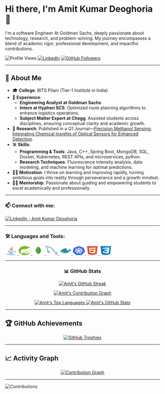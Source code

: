 # Hi there, I'm Amit Kumar Deoghoria 👋

I'm a software Engineer At Goldman Sachs, deeply passionate about technology, research, and problem-solving. My journey encompasses a blend of academic rigor, professional development, and impactful contributions.

![Profile Views](https://komarev.com/ghpvc/?username=AmitKumarDeoghoria&color=blue&style=flat)
[![LinkedIn](https://img.shields.io/badge/LinkedIn-amitkdeoghoria-blue?logo=linkedin&logoColor=white)](https://www.linkedin.com/in/amitkdeoghoria/)
[![GitHub Followers](https://img.shields.io/github/followers/AmitKumarDeoghoria?label=Followers&style=social)](https://github.com/AmitKumarDeoghoria?tab=followers)

---

## 🚀 About Me
- 🎓 **College**: BITS Pilani (Tier-1 Institute in India)
- 🏢 **Experience**:
  - **Engineering Analyst at Goldman Sachs**
  - **Intern at Hyphen SCS**: Optimized route planning algorithms to enhance logistics operations.
  - **Subject Matter Expert at Chegg**: Assisted students across disciplines, ensuring conceptual clarity and academic growth.
- 🧪 **Research**: Published in a Q1 Journal—[Precision Methanol Sensing: Integrating Chemical Insights of Optical Sensors for Enhanced Detection](https://doi.org/10.1007/s10895-024-03860-0).
- 🛠 **Skills**:
  - **Programming & Tools**: Java, C++, Spring Boot, MongoDB, SQL, Docker, Kubernetes, REST APIs, and microservices, python.
  - **Research Techniques**: Fluorescence intensity analysis, data modeling, and machine learning for optimal predictions.
- 🧗‍♂️ **Motivation**: I thrive on learning and improving rapidly, turning ambitious goals into reality through perseverance and a growth mindset.
- 👨‍🏫 **Mentorship**: Passionate about guiding and empowering students to excel academically and professionally.

---

<h3 align="left">📫 Connect with me:</h3>  
<p align="left">  
<a href="https://www.linkedin.com/in/amitkdeoghoria/" target="blank">
  <img align="center" src="https://raw.githubusercontent.com/rahuldkjain/github-profile-readme-generator/master/src/images/icons/Social/linked-in-alt.svg" alt="LinkedIn - Amit Kumar Deoghoria" height="30" width="40" />
</a>  
</p>  

---

<h3 align='left'>🛠 Languages and Tools:</h3>  
<p align='left'>  
  <a href="https://www.java.com/" target="_blank" rel="noreferrer">
    <img src="https://raw.githubusercontent.com/devicons/devicon/master/icons/java/java-original.svg" alt="Java" height="30" width="40"/>
  </a>  
  <a href="https://spring.io/projects/spring-boot" target="_blank" rel="noreferrer">
    <img src="https://raw.githubusercontent.com/devicons/devicon/master/icons/spring/spring-original.svg" alt="Spring Boot" height="30" width="40"/>
  </a>  
  <a href="https://www.mongodb.com/" target="_blank" rel="noreferrer">
    <img src="https://raw.githubusercontent.com/devicons/devicon/master/icons/mongodb/mongodb-original.svg" alt="MongoDB" height="30" width="40"/>
  </a>  
  <a href="https://www.mysql.com/" target="_blank" rel="noreferrer">
    <img src="https://raw.githubusercontent.com/devicons/devicon/master/icons/mysql/mysql-original.svg" alt="MySQL" height="30" width="40"/>
  </a>  
  <a href="https://www.docker.com/" target="_blank" rel="noreferrer">
    <img src="https://raw.githubusercontent.com/devicons/devicon/master/icons/docker/docker-original.svg" alt="Docker" height="30" width="40"/>
  </a>  
  <a href="https://kubernetes.io/" target="_blank" rel="noreferrer">
    <img src="https://raw.githubusercontent.com/devicons/devicon/master/icons/kubernetes/kubernetes-plain.svg" alt="Kubernetes" height="30" width="40"/>
  </a>  
  <a href="https://developer.mozilla.org/en-US/docs/Web/HTML" target="_blank" rel="noreferrer">
    <img src="https://raw.githubusercontent.com/devicons/devicon/master/icons/html5/html5-original.svg" alt="HTML" height="30" width="40"/>
  </a>  
  <a href="https://developer.mozilla.org/en-US/docs/Web/CSS" target="_blank" rel="noreferrer">
    <img src="https://raw.githubusercontent.com/devicons/devicon/master/icons/css3/css3-original.svg" alt="CSS" height="30" width="40"/>
  </a>  
</p>  

---

<h3 align="center">📊 GitHub Stats</h3>  
<p align="center">  
  <a href="https://github.com/AmitKumarDeoghoria">
    <img src="https://github-readme-streak-stats.herokuapp.com/?user=AmitKumarDeoghoria&theme=radical&border=7F3FBF&background=0D1117" alt="Amit's GitHub Streak" />
  </a>  
</p>  

<p align="center">  
  <a href="https://github.com/AmitKumarDeoghoria">
    <img src="https://github-profile-summary-cards.vercel.app/api/cards/profile-details?username=AmitKumarDeoghoria&theme=radical" alt="Amit's Contribution Graph" />
  </a>  
</p>  

<p align="center">  
  <a href="https://github.com/AmitKumarDeoghoria">
    <img alt="Amit's Top Languages" src="https://denvercoder1-github-readme-stats.vercel.app/api/top-langs/?username=AmitKumarDeoghoria&langs_count=8&layout=compact&theme=react&border_color=7F3FBF&bg_color=0D1117&title_color=F85D7F&icon_color=F8D866" height="192px" width="49.5%"/>
  </a>  
  <a href="https://github.com/AmitKumarDeoghoria">
    <img alt="Amit's GitHub Stats" src="https://denvercoder1-github-readme-stats.vercel.app/api?username=AmitKumarDeoghoria&show_icons=true&count_private=true&theme=react&border_color=7F3FBF&bg_color=0D1117&title_color=F85D7F&icon_color=F8D866" height="192px" width="49.5%"/>
  </a>  
</p>  

---

## 🏆 GitHub Achievements
<p align="center">
  <a href="https://github.com/AmitKumarDeoghoria">
    <img alt="GitHub Trophies" src="https://github-profile-trophy.vercel.app/?username=AmitKumarDeoghoria&theme=radical&no-frame=true&column=7" />
  </a>
</p>

---

## 📈 Activity Graph
<p align="center">
  <a href="https://github.com/AmitKumarDeoghoria">
    <img alt="Contribution Graph" src="https://github-readme-activity-graph.vercel.app/graph?username=AmitKumarDeoghoria&theme=radical" />
  </a>
</p>

---




![Contributions](https://ssr-contributions-svg.vercel.app/_/AmitKumarDeoghoria?chart=3dbar&gap=0.6&scale=2&gradient=true&flatten=1&animation=wave&animation_duration=3&animation_delay=0.03&animation_amplitude=24&animation_frequency=0.1&animation_wave_center=19_3&format=svg&weeks=40)
